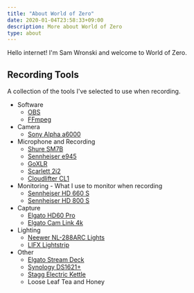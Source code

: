 ```yaml
---
title: "About World of Zero"
date: 2020-01-04T23:58:33+09:00
description: More about World of Zero
type: about
---
```


Hello internet! I'm Sam Wronski and welcome to World of Zero.

## Recording Tools

A collection of the tools I've selected to use when recording.

- Software
  - [OBS](https://obsproject.com)
  - [FFmpeg](https://ffmpeg.org/)
- Camera
  - [Sony Alpha a6000](https://www.sony.com/electronics/interchangeable-lens-cameras/ilce-6000-body-kit)
- Microphone and Recording
  - [Shure SM7B](https://www.shure.com/en-US/products/microphones/sm7b)
  - [Sennheiser e945](https://en-us.sennheiser.com/vocal-microphone-dynamic-super-cardioid-e-945)
  - [GoXLR](https://www.tc-helicon.com/product.html?modelCode=P0CQK)
  - [Scarlett 2i2](https://focusrite.com/en/usb-audio-interface/scarlett/scarlett-2i2)
  - [Cloudlifter CL1](https://www.cloudmicrophones.com/cloudlifter-cl-1)
- Monitoring - What I use to monitor when recording
  - [Sennheiser HD 660 S](https://en-us.sennheiser.com/hd-660-s)
  - [Sennheiser HD 800 S](https://en-us.sennheiser.com/hd-800-s)
- Capture
  - [Elgato HD60 Pro](https://www.elgato.com/en/gaming/game-capture-hd60-pro)
  - [Elgato Cam Link 4k](https://www.elgato.com/en/gaming/cam-link-4k)
- Lighting
  - [Neewer NL-288ARC Lights](https://neewer.com/products/neewer-2-pack-dimmable-bi-color-18-45w-95-cri-led-panel-light-c-clamp-stand-with-2-4g-remote-kit-10098788)
  - [LIFX Lightstrip](https://www.lifx.com/collections/lightstrip/products/lightstrip-80)
- Other
  - [Elgato Stream Deck](https://www.elgato.com/en/stream-deck)
  - [Synology DS1621+](https://www.synology.com/en-us/products/DS1621+)
  - [Stagg Electric Kettle](https://fellowproducts.com/products/staggekg)
  - Loose Leaf Tea and Honey
